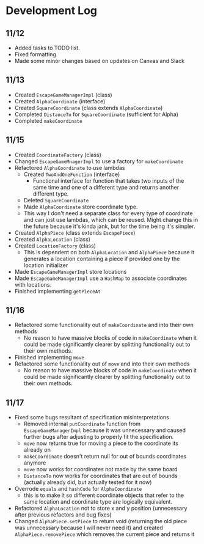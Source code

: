 # Development Log

## 11/12

- Added tasks to TODO list.
- Fixed formatting
- Made some minor changes based on updates on Canvas and Slack

## 11/13

- Created `EscapeGameManagerImpl` (class)
- Created `AlphaCoordinate` (interface)
- Created `SquareCoordinate` (class extends `AlphaCoordinate`)
- Completed `DistanceTo` for `SquareCoordinate` (sufficient for Alpha)
- Completed `makeCoordinate`

## 11/15

- Created `CoordinateFactory` (class)
- Changed `EscapeGameMnagerImpl` to use a factory for `makeCoordinate`
- Refactored `AlphaCoordinate` to use lambdas
  - Created `TwoAndOneFunction` (interface)
    - Functional interface for function that takes two inputs of the same time and one of a different type and returns another different type.
  - Deleted `SquareCoordinate`
  - Made `AlphaCoordinate` store coordinate type.
  - This way I don't need a separate class for every type of coordinate and can just use lambdas, which can be reused. Might change this in the future because it's kinda jank, but for the time being it's simpler.
- Created `AlphaPiece` (class extends `EscapePiece`)
- Created `AlphaLocation` (class)
- Created `LocationFactory` (class)
  - This is dependent on both `AlphaLocation` and `AlphaPiece` because it generates a location containing a piece if provided one by the location initializer
- Made `EscapeGameManagerImpl` store locations
- Made `EscapeGameManagerImpl` use a `HashMap` to associate coordinates with locations.
- Finished implementing `getPieceAt`

## 11/16

- Refactored some functionality out of `makeCoordinate` and into their own methods
  - No reason to have massive blocks of code in `makeCoordinate` when it could be made significantly clearer by splitting functionality out to their own methods.
- Finished implementing `move`
- Refactored some functionality out of `move` and into their own methods
  - No reason to have massive blocks of code in `makeCoordinate` when it could be made significantly clearer by splitting functionality out to their own methods.

## 11/17

- Fixed some bugs resultant of specification misinterpretations
  - Removed internal `putCoordinate` function from `EscapeGameManagerImpl` because it was unnecessary and caused further bugs after adjusting to properly fit the specification.
  - `move` now returns true for moving a piece to the coordinate its already on
  - `makeCoordinate` doesn't return null for out of bounds coordinates anymore
  - `move` now works for coordinates not made by the same board
  - `DistanceTo` now works for coordinates that are out of bounds (actually already did, but actually tested for it now)
- Overrode `equals` and `hashCode` for `AlphaCoordinate`
  - this is to make it so different coordinate objects that refer to the same location and coordinate type are logically equivalent.
- Refactored `AlphaLocation` not to store x and y position (unnecessary after previous refactors and bug fixes)
- Changed `AlphaPiece.setPiece` to return void (returning the old piece was unnecessary because I will never need it) and created `AlphaPiece.removePiece` which removes the current piece and returns it
